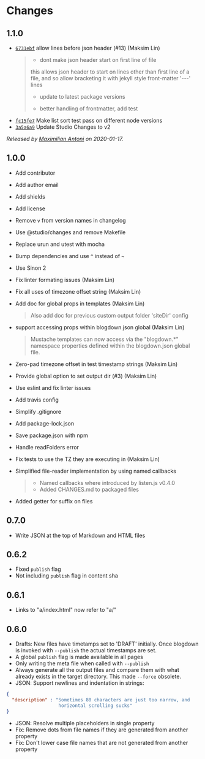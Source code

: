 # Changes

## 1.1.0

- [`6731ebf`](https://github.com/mantoni/blogdown/commit/6731ebf7abae951bc03425f8a2c50126014dc984)
  allow lines before json header (#13) (Maksim Lin)
    >
    > * dont make json header start on first line of file
    >
    > this allows json header to start on lines other than first line of a file,
    > and so allow bracketing it with jekyll style front-matter '---' lines
    >
    > * update to latest package versions
    >
    > * better handling of frontmatter, add test
    >
- [`fc15fe7`](https://github.com/mantoni/blogdown/commit/fc15fe7bc033511eb2c6b52dc01e99aba45fa626)
  Make list sort test pass on different node versions
- [`3a5a6a9`](https://github.com/mantoni/blogdown/commit/3a5a6a9099b7e248dd9bc667aa827ec2708fbe19)
  Update Studio Changes to v2

_Released by [Maximilian Antoni](https://github.com/mantoni) on 2020-01-17._

## 1.0.0

- Add contributor
- Add author email
- Add shields
- Add license
- Remove `v` from version names in changelog
- Use @studio/changes and remove Makefile
- Replace urun and utest with mocha
- Bump dependencies and use `^` instead of `~`
- Use Sinon 2
- Fix linter formating issues (Maksim Lin)
- Fix all uses of timezone offset string (Maksim Lin)
- Add doc for global props in templates (Maksim Lin)

    > Also add doc for previous custom output folder 'siteDir' config

- support accessing props within blogdown.json global (Maksim Lin)

    > Mustache templates can now access via the "blogdown.*" namespace
    > properties defined within the blogdown.json global file.

- Zero-pad timezone offset in test timestamp strings (Maksim Lin)
- Provide global option to set output dir (#3) (Maksim Lin)
- Use eslint and fix linter issues
- Add travis config
- Simplify .gitignore
- Add package-lock.json
- Save package.json with npm
- Handle readFolders error
- Fix tests to use the TZ they are executing in (Maksim Lin)
- Simplified file-reader implementation by using named callbacks

    > - Named callbacks where introduced by listen.js v0.4.0
    > - Added CHANGES.md to packaged files

- Added getter for suffix on files

## 0.7.0

- Write JSON at the top of Markdown and HTML files

## 0.6.2

- Fixed `publish` flag
- Not including `publish` flag in content sha

## 0.6.1

- Links to "a/index.html" now refer to "a/"

## 0.6.0

- Drafts: New files have timetamps set to 'DRAFT' initially. Once blogdown is
  invoked with `--publish` the actual timestamps are set.
- A global `publish` flag is made available in all pages
- Only writing the meta file when called with `--publish`
- Always generate all the output files and compare them with what already
  exists in the target directory. This made `--force` obsolete.
- JSON: Support newlines and indentation in strings:

```json
{
  "description" : "Sometimes 80 characters are just too narrow, and
                   horizontal scrolling sucks"
}
```

- JSON: Resolve multiple placeholders in single property
- Fix: Remove dots from file names if they are generated from another property
- Fix: Don't lower case file names that are not generated from another property
